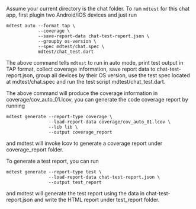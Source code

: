 Assume your current directory is the chat folder.  To run `mdtest` for this chat
app, first plugin two Android/iOS devices and just run

```
mdtest auto --format tap \
            --coverage \
            --save-report-data chat-test-report.json \
            --groupby os-version \
            --spec mdtest/chat.spec \
            mdtest/chat_test.dart
```

The above command tells `mdtest` to run in auto mode, print test output in TAP
format, collect coverage information, save report data to chat-test-report.json,
group all devices by their OS version, use the test spec located at
mdtest/chat.spec and run the test script mdtest/chat_test.dart.

The above command will produce the coverage information in
coverage/cov_auto_01.lcov, you can generate the code coverage report by running

```
mdtest generate --report-type coverage \
                --load-report-data coverage/cov_auto_01.lcov \
                --lib lib \
                --output coverage_report
```

and mdtest will invoke lcov to generate a coverage report under coverage_report
folder.

To generate a test report, you can run

```
mdtest generate --report-type test \
                --load-report-data chat-test-report.json \
                --output test_report
```

and mdtest will generate the test report using the data in chat-test-report.json
and write the HTML report under test_report folder.
